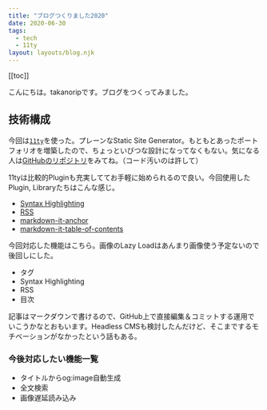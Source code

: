 ```yaml
---
title: "ブログつくりました2020"
date: 2020-06-30
tags:
  - tech
  - 11ty
layout: layouts/blog.njk
---
```


[[toc]]

こんにちは。takanoripです。ブログをつくってみました。

## 技術構成

今回は[`11ty`](https://www.11ty.dev/)を使った。プレーンなStatic Site Generator。もともとあったポートフォリオを増築したので、ちょっといびつな設計になってなくもない。気になる人は[GitHubのリポジトリ](https://github.com/takanorip/portfolio-version3)をみてね。（コード汚いのは許して）

11tyは比較的Pluginも充実しててお手軽に始められるので良い。今回使用したPlugin, Libraryたちはこんな感じ。

- [Syntax Highlighting](https://github.com/11ty/eleventy-plugin-syntaxhighlight)
- [RSS](https://github.com/11ty/eleventy-plugin-rss)
- [markdown-it-anchor](https://github.com/valeriangalliat/markdown-it-anchor)
- [markdown-it-table-of-contents](https://github.com/Oktavilla/markdown-it-table-of-contents)

今回対応した機能はこちら。画像のLazy Loadはあんまり画像使う予定ないので後回しにした。

- タグ
- Syntax Highlighting
- RSS
- 目次

記事はマークダウンで書けるので、GitHub上で直接編集＆コミットする運用でいこうかなとおもいます。Headless CMSも検討したんだけど、そこまでするモチベーションがなかったという話もある。

### 今後対応したい機能一覧

- タイトルからog:image自動生成
- 全文検索
- 画像遅延読み込み
